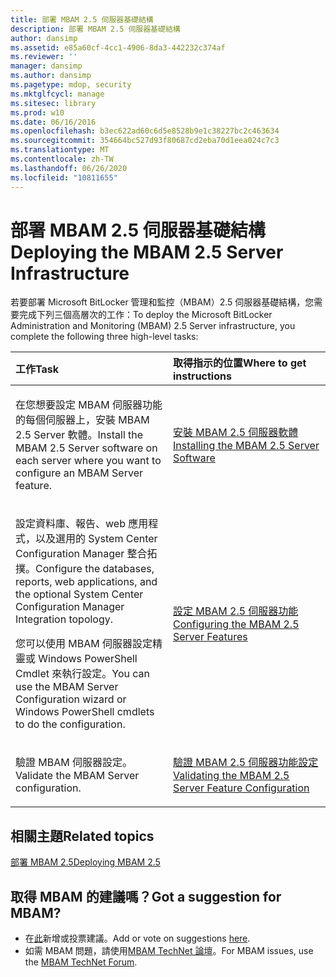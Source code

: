 ```yaml
---
title: 部署 MBAM 2.5 伺服器基礎結構
description: 部署 MBAM 2.5 伺服器基礎結構
author: dansimp
ms.assetid: e85a60cf-4cc1-4906-8da3-442232c374af
ms.reviewer: ''
manager: dansimp
ms.author: dansimp
ms.pagetype: mdop, security
ms.mktglfcycl: manage
ms.sitesec: library
ms.prod: w10
ms.date: 06/16/2016
ms.openlocfilehash: b3ec622ad60c6d5e8528b9e1c38227bc2c463634
ms.sourcegitcommit: 354664bc527d93f80687cd2eba70d1eea024c7c3
ms.translationtype: MT
ms.contentlocale: zh-TW
ms.lasthandoff: 06/26/2020
ms.locfileid: "10811655"
---
```

# <span data-ttu-id="80074-103">部署 MBAM 2.5 伺服器基礎結構</span><span class="sxs-lookup"><span data-stu-id="80074-103">Deploying the MBAM 2.5 Server Infrastructure</span></span>


<span data-ttu-id="80074-104">若要部署 Microsoft BitLocker 管理和監控（MBAM）2.5 伺服器基礎結構，您需要完成下列三個高層次的工作：</span><span class="sxs-lookup"><span data-stu-id="80074-104">To deploy the Microsoft BitLocker Administration and Monitoring (MBAM) 2.5 Server infrastructure, you complete the following three high-level tasks:</span></span>

<table>
<colgroup>
<col width="50%" />
<col width="50%" />
</colgroup>
<thead>
<tr class="header">
<th align="left"><span data-ttu-id="80074-105">工作</span><span class="sxs-lookup"><span data-stu-id="80074-105">Task</span></span></th>
<th align="left"><span data-ttu-id="80074-106">取得指示的位置</span><span class="sxs-lookup"><span data-stu-id="80074-106">Where to get instructions</span></span></th>
</tr>
</thead>
<tbody>
<tr class="odd">
<td align="left"><p><span data-ttu-id="80074-107">在您想要設定 MBAM 伺服器功能的每個伺服器上，安裝 MBAM 2.5 Server 軟體。</span><span class="sxs-lookup"><span data-stu-id="80074-107">Install the MBAM 2.5 Server software on each server where you want to configure an MBAM Server feature.</span></span></p></td>
<td align="left"><p><a href="installing-the-mbam-25-server-software.md" data-raw-source="[Installing the MBAM 2.5 Server Software](installing-the-mbam-25-server-software.md)"><span data-ttu-id="80074-108">安裝 MBAM 2.5 伺服器軟體</span><span class="sxs-lookup"><span data-stu-id="80074-108">Installing the MBAM 2.5 Server Software</span></span></a></p></td>
</tr>
<tr class="even">
<td align="left"><p><span data-ttu-id="80074-109">設定資料庫、報告、web 應用程式，以及選用的 System Center Configuration Manager 整合拓撲。</span><span class="sxs-lookup"><span data-stu-id="80074-109">Configure the databases, reports, web applications, and the optional System Center Configuration Manager Integration topology.</span></span></p>
<p><span data-ttu-id="80074-110">您可以使用 MBAM 伺服器設定精靈或 Windows PowerShell Cmdlet 來執行設定。</span><span class="sxs-lookup"><span data-stu-id="80074-110">You can use the MBAM Server Configuration wizard or Windows PowerShell cmdlets to do the configuration.</span></span></p></td>
<td align="left"><p><a href="configuring-the-mbam-25-server-features.md" data-raw-source="[Configuring the MBAM 2.5 Server Features](configuring-the-mbam-25-server-features.md)"><span data-ttu-id="80074-111">設定 MBAM 2.5 伺服器功能</span><span class="sxs-lookup"><span data-stu-id="80074-111">Configuring the MBAM 2.5 Server Features</span></span></a></p></td>
</tr>
<tr class="odd">
<td align="left"><p><span data-ttu-id="80074-112">驗證 MBAM 伺服器設定。</span><span class="sxs-lookup"><span data-stu-id="80074-112">Validate the MBAM Server configuration.</span></span></p></td>
<td align="left"><p><a href="validating-the-mbam-25-server-feature-configuration.md" data-raw-source="[Validating the MBAM 2.5 Server Feature Configuration](validating-the-mbam-25-server-feature-configuration.md)"><span data-ttu-id="80074-113">驗證 MBAM 2.5 伺服器功能設定</span><span class="sxs-lookup"><span data-stu-id="80074-113">Validating the MBAM 2.5 Server Feature Configuration</span></span></a></p></td>
</tr>
</tbody>
</table>

 

## <span data-ttu-id="80074-114">相關主題</span><span class="sxs-lookup"><span data-stu-id="80074-114">Related topics</span></span>


[<span data-ttu-id="80074-115">部署 MBAM 2.5</span><span class="sxs-lookup"><span data-stu-id="80074-115">Deploying MBAM 2.5</span></span>](deploying-mbam-25.md)

 
## <span data-ttu-id="80074-116">取得 MBAM 的建議嗎？</span><span class="sxs-lookup"><span data-stu-id="80074-116">Got a suggestion for MBAM?</span></span>
- <span data-ttu-id="80074-117">在[此](http://mbam.uservoice.com/forums/268571-microsoft-bitlocker-administration-and-monitoring)新增或投票建議。</span><span class="sxs-lookup"><span data-stu-id="80074-117">Add or vote on suggestions [here](http://mbam.uservoice.com/forums/268571-microsoft-bitlocker-administration-and-monitoring).</span></span> 
- <span data-ttu-id="80074-118">如需 MBAM 問題，請使用[MBAM TechNet 論壇](https://social.technet.microsoft.com/Forums/home?forum=mdopmbam)。</span><span class="sxs-lookup"><span data-stu-id="80074-118">For MBAM issues, use the [MBAM TechNet Forum](https://social.technet.microsoft.com/Forums/home?forum=mdopmbam).</span></span>
 





